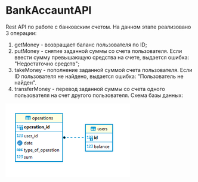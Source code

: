 # BankAccauntAPI
Rest API по работе с банковским счетом. На данном этапе реализовано 3 операции: 
1. getMoney - возвращает баланс пользователя по ID;
2. putMoneу - cнятие заданной суммы со счета пользователя. Если ввести сумму превышающую средства на счете, выдается ошибка: "Недостаточно средств";
3. takeMoney - пополнение заданной суммой счета пользователя. Если ID пользователя не найдено, выдается ошибка: "Пользователь не найден".
4. transferMoney - перевод заданной суммы со счета одного пользователя на счет другого пользователя.
Схема базы данных:

![alt text](https://github.com/DzmitryLukyanau/images/blob/main/Схема.png)
